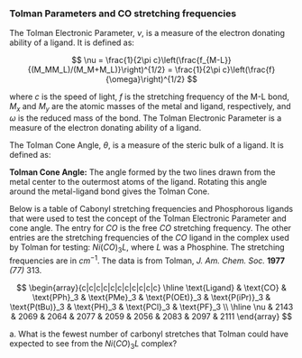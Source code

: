 ### Tolman Parameters and CO stretching frequencies

The Tolman Electronic Parameter, $\nu$, is a measure of the electron donating ability of a ligand.  It is defined as:

$$
\nu = \frac{1}{2\pi c}\left(\frac{f_{M-L}}{(M_MM_L)/(M_M+M_L)}\right)^{1/2} = \frac{1}{2\pi c}\left(\frac{f}{\omega}\right)^{1/2}
$$

where $c$ is the speed of light, $f$ is the stretching frequency of the M-L bond, $M_x$ and $M_y$ are the atomic masses of the metal and ligand, respectively, and $\omega$ is the reduced mass of the bond.  The Tolman Electronic Parameter is a measure of the electron donating ability of a ligand.

The Tolman Cone Angle, $\theta$, is a measure of the steric bulk of a ligand.  It is defined as:

**Tolman Cone Angle:** The angle formed by the two lines drawn from the metal center to the outermost atoms of the ligand. Rotating this angle around the metal-ligand bond gives the Tolman Cone.

Below is a table of Cabonyl stretching frequencies and Phosphorous ligands that were used to test the concept of the Tolman Electronic Parameter and cone angle. The entry for $CO$ is the free $CO$ stretching frequency.  The other entries are the stretching frequencies of the $CO$ ligand in the complex used by Tolman for testing: $Ni(CO)_3L$, where $L$ was a Phosphine.  The stretching frequencies are in $cm^{-1}$. The data is from Tolman, *J. Am. Chem. Soc.* **1977** *(77)* 313.

$$
\begin{array}{c|c|c|c|c|c|c|c|c|c|c}
\hline
\text{Ligand} & \text{CO} & \text{PPh}_3 & \text{PMe}_3 & \text{P(OEt)}_3 & \text{P(iPr)}_3 & \text{P(tBu)}_3 & \text{PH}_3 & \text{PCl}_3 & \text{PF}_3 \\
\hline
\nu & 2143 & 2069 & 2064 & 2077 & 2059 & 2056 & 2083 & 2097 & 2111
\end{array}
$$

a. What is the fewest number of carbonyl stretches that Tolman could have expected to see from the $Ni(CO)_3L$ complex? 